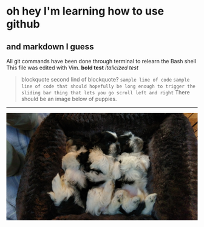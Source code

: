 # oh hey I'm learning how to use github
## and markdown I guess 

All git commands have been done through terminal to relearn the Bash shell
This file was edited with Vim.
**bold test**
*italicized test*

>blockquote
>second lind of blockquote?
`sample line of code`
`sample line of code that should hopefully be long enough to trigger the sliding bar thing that lets you go scroll left and right` 
There should be an image below of puppies.
---
![3 of our lovely shih tzus at a few months old](IMAG0150.jpg)


